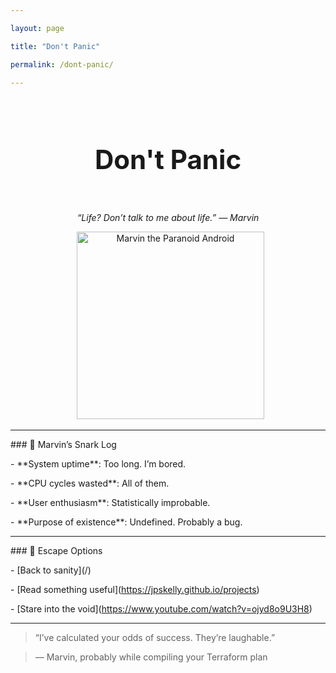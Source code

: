 ```yaml
---

layout: page

title: "Don't Panic"

permalink: /dont-panic/

---
```




<div style="text-align:center;">

&nbsp; <h1 style="font-size:3em;">Don't Panic</h1>

&nbsp; <p style="font-style:italic;">“Life? Don’t talk to me about life.” — Marvin</p>

&nbsp; <img src="https://upload.wikimedia.org/wikipedia/en/e/e2/Marvin\_%28HHGG%29.jpg" alt="Marvin the Paranoid Android" style="width:300px;"/>

</div>



---



\### 🧠 Marvin’s Snark Log



\- \*\*System uptime\*\*: Too long. I’m bored.

\- \*\*CPU cycles wasted\*\*: All of them.

\- \*\*User enthusiasm\*\*: Statistically improbable.

\- \*\*Purpose of existence\*\*: Undefined. Probably a bug.



---



\### 🧭 Escape Options



\- \[Back to sanity](/)  

\- \[Read something useful](https://jpskelly.github.io/projects)  

\- \[Stare into the void](https://www.youtube.com/watch?v=ojyd8o9U3H8)



---



> “I’ve calculated your odds of success. They’re laughable.”  

> — Marvin, probably while compiling your Terraform plan



